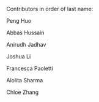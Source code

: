 Contributors in order of last name:

Peng Huo

Abbas Hussain

Anirudh Jadhav

Joshua Li

Francesca Paoletti

Alolita Sharma

Chloe Zhang
